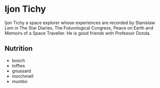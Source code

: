 # Ijon Tichy
Ijon Tichy a space explorer whose experiences are recorded by Stanislaw
Lem in The Star Diaries, The Futurological Congress, Peace on Earth and
Memoirs of a Space Traveller. He is good friends with Professor Donda.
## Nutrition
* booch
* toffies
* gnussard
* morchmell
* mumbo

